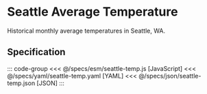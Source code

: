 <script setup>
  import { reset } from '@uwdata/vgplot';
  reset();
</script>

# Seattle Average Temperature

Historical monthly average temperatures in Seattle, WA.

<Example spec="/specs/yaml/seattle-temp.yaml" />

## Specification

::: code-group
<<< @/specs/esm/seattle-temp.js [JavaScript]
<<< @/specs/yaml/seattle-temp.yaml [YAML]
<<< @/specs/json/seattle-temp.json [JSON]
:::
